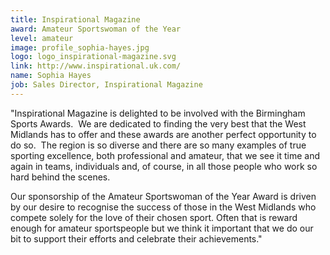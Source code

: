 ```yaml
---
title: Inspirational Magazine
award: Amateur Sportswoman of the Year
level: amateur
image: profile_sophia-hayes.jpg
logo: logo_inspirational-magazine.svg
link: http://www.inspirational.uk.com/
name: Sophia Hayes
job: Sales Director, Inspirational Magazine
---
```


"Inspirational Magazine is delighted to be involved with the Birmingham Sports Awards.  We are dedicated to finding the very best that the West Midlands has to offer and these awards are another perfect opportunity to do so.  The region is so diverse and there are so many examples of true sporting excellence, both professional and amateur, that we see it time and again in teams, individuals and, of course, in all those people who work so hard behind the scenes.

Our sponsorship of the Amateur Sportswoman of the Year Award is driven by our desire to recognise the success of those in the West Midlands who compete solely for the love of their chosen sport. Often that is reward enough for amateur sportspeople but we think it important that we do our bit to support their efforts and celebrate their achievements."
